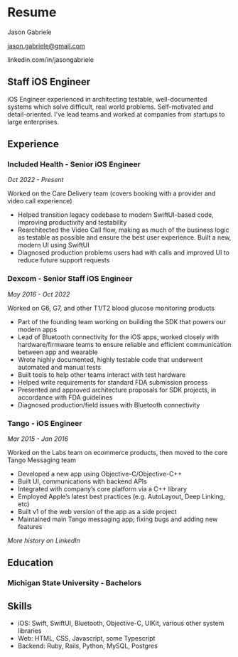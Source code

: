 # Resume

Jason Gabriele

jason.gabriele@gmail.com

linkedin.com/in/jasongabriele

## Staff iOS Engineer

iOS Engineer experienced in architecting testable, well-documented systems which solve difficult, real world problems. Self-motivated and detail-oriented. I've lead teams and worked at companies from startups to large enterprises. 

## Experience

### Included Health - Senior iOS Engineer
*Oct 2022 - Present*

Worked on the Care Delivery team (covers booking with a provider and video call experience)
* Helped transition legacy codebase to modern SwiftUI-based code, improving productivity and testability
* Rearchitected the Video Call flow, making as much of the business logic as testable as possible and ensure the best user experience. Built a new, modern UI using SwiftUI 
* Diagnosed production problems users had with calls and improved UI to reduce future support requests

### Dexcom - Senior Staff iOS Engineer
*May 2016 - Oct 2022*

Worked on G6, G7, and other T1/T2 blood glucose monitoring products
* Part of the founding team working on building the SDK that powers our modern apps
* Lead of Bluetooth connectivity for the iOS apps, worked closely with hardware/firmware teams to ensure reliable and efficient communication between app and wearable
* Wrote highly documented, highly testable code that underwent automated and manual tests
* Built tools to help other teams interact with test hardware
* Helped write requirements for standard FDA submission process
* Presented and approved architecture proposals for SDK projects, in accordance with FDA guidelines
* Diagnosed production/field issues with Bluetooth connectivity

### Tango - iOS Engineer
*Mar 2015 - Jan 2016*

Worked on the Labs team on ecommerce products, then moved to the core Tango Messaging team
* Developed a new app using Objective-C/Objective-C++
* Built UI, communications with backend APIs
* Integrated with company’s core platform via a C++ library
* Employed Apple’s latest best practices (e.g. AutoLayout, Deep Linking, etc)
* Built v1 of the web version of the app as a side project
* Maintained main Tango messaging app; fixing bugs and adding new features

*More history on LinkedIn*

## Education

### Michigan State University - Bachelors

## Skills
* iOS: Swift, SwiftUI, Bluetooth, Objective-C, UIKit, various other system libraries
* Web: HTML, CSS, Javascript, some Typescript
* Backend: Ruby, Rails, Python, MySQL, Postgres
